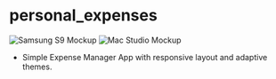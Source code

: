 # personal_expenses
![Samsung S9 Mockup](https://user-images.githubusercontent.com/44511437/225992950-073805ab-ad69-4cd2-9a0e-d99b81434abf.jpg)
![Mac Studio Mockup](https://user-images.githubusercontent.com/44511437/225992968-83d5e127-a7d9-4f13-a576-76b7394674f0.jpg)

- Simple Expense Manager App with responsive layout and adaptive themes.
